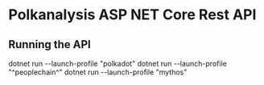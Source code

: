 # Polkanalysis ASP NET Core Rest API

## Running the API
dotnet run --launch-profile "polkadot"
dotnet run --launch-profile "^peoplechain^"
dotnet run --launch-profile "mythos"